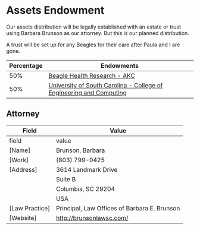 # Assets Endowment
Our assets distribution will be legally established with an estate or trust using Barbara Brunson as our attorney. But this is our planned distribution. <br>

A trust will be set up for any Beagles for their care after Paula and I are gone.

| **Percentage** | **Endowments** |
|------------|------------------|
| 50% | [Beagle Health Research - AKC ](https://www.akcchf.org/) |
| 50% | [University of South Carolina - College of Engineering and Computing](https://sc.planmygift.org/wills-and-living-trusts) |


## Attorney 

| **Field** | **Value** |
|-----------|-----------|
| field | value |
| \[Name\]         | Brunson, Barbara |
| \[Work\]         | (803) 799-0425 |
| \[Address\]      | 3614 Landmark Drive |
|| Suite B |
|| Columbia, SC 29204 |
|| USA |
| \[Law Practice\] | Principal, Law Offices of Barbara E. Brunson |
| \[Website\]      | http://brunsonlawsc.com/ |
